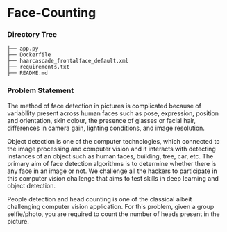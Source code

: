 # Face-Counting
  ### Directory Tree

```
├── app.py
├── Dockerfile
├── haarcascade_frontalface_default.xml
├── requirements.txt
├── README.md
```

### Problem Statement

The method of face detection in pictures is complicated because of variability present across human faces such as pose, expression, position and orientation, skin colour, the presence of glasses or facial hair, differences in camera gain, lighting conditions, and image resolution.

Object detection is one of the computer technologies, which connected to the image processing and computer vision and it interacts with detecting instances of an object such as human faces, building, tree, car, etc. The primary aim of face detection algorithms is to determine whether there is any face in an image or not. We challenge all the hackers to participate in this computer vision challenge that aims to test skills in deep learning and object detection.

People detection and head counting is one of the classical albeit challenging computer vision application. For this problem, given a group selfie/photo, you are required to count the number of heads present in the picture.

